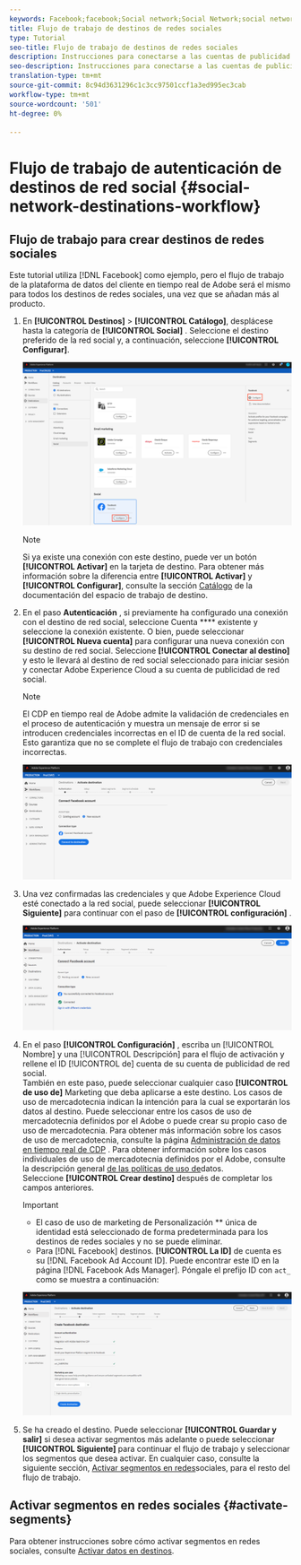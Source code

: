 ```yaml
---
keywords: Facebook;facebook;Social network;Social Network;social network authentication;Social network authentication
title: Flujo de trabajo de destinos de redes sociales
type: Tutorial
seo-title: Flujo de trabajo de destinos de redes sociales
description: Instrucciones para conectarse a las cuentas de publicidad de la red social
seo-description: Instrucciones para conectarse a las cuentas de publicidad de la red social
translation-type: tm+mt
source-git-commit: 8c94d3631296c1c3cc97501ccf1a3ed995ec3cab
workflow-type: tm+mt
source-wordcount: '501'
ht-degree: 0%

---
```



# Flujo de trabajo de autenticación de destinos de red social {#social-network-destinations-workflow}

## Flujo de trabajo para crear destinos de redes sociales

Este tutorial utiliza [!DNL Facebook] como ejemplo, pero el flujo de trabajo de la plataforma de datos del cliente en tiempo real de Adobe será el mismo para todos los destinos de redes sociales, una vez que se añadan más al producto.

1. En **[!UICONTROL Destinos]** > **[!UICONTROL Catálogo]**, desplácese hasta la categoría de **[!UICONTROL Social]** . Seleccione el destino preferido de la red social y, a continuación, seleccione **[!UICONTROL Configurar]**.

   ![Conectar al destino de red social](/help/rtcdp/destinations/assets/facebook-catalog-view.png)

   >[!NOTE]
   >
   >Si ya existe una conexión con este destino, puede ver un botón **[!UICONTROL Activar]** en la tarjeta de destino. Para obtener más información sobre la diferencia entre **[!UICONTROL Activar]** y **[!UICONTROL Configurar]**, consulte la sección [Catálogo](/help/rtcdp/destinations/destinations-workspace.md#catalog) de la documentación del espacio de trabajo de destino.

2. En el paso **Autenticación** , si previamente ha configurado una conexión con el destino de red social, seleccione Cuenta **** existente y seleccione la conexión existente. O bien, puede seleccionar **[!UICONTROL Nueva cuenta]** para configurar una nueva conexión con su destino de red social. Seleccione **[!UICONTROL Conectar al destino]** y esto le llevará al destino de red social seleccionado para iniciar sesión y conectar Adobe Experience Cloud a su cuenta de publicidad de red social.

   >[!NOTE]
   >
   >El CDP en tiempo real de Adobe admite la validación de credenciales en el proceso de autenticación y muestra un mensaje de error si se introducen credenciales incorrectas en el ID de cuenta de la red social. Esto garantiza que no se complete el flujo de trabajo con credenciales incorrectas.

   ![Conectar con destino de red social: paso de autenticación](/help/rtcdp/destinations/assets/facebook-pre-connect-view.png)

3. Una vez confirmadas las credenciales y que Adobe Experience Cloud esté conectado a la red social, puede seleccionar **[!UICONTROL Siguiente]** para continuar con el paso de **[!UICONTROL configuración]** .

   ![Credenciales confirmadas](/help/rtcdp/destinations/assets/facebook-post-connection-view.png)

4. En el paso **[!UICONTROL Configuración]** , escriba un [!UICONTROL Nombre] y una [!UICONTROL Descripción] para el flujo de activación y rellene el ID [!UICONTROL de] cuenta de su cuenta de publicidad de red social. <br> También en este paso, puede seleccionar cualquier caso **[!UICONTROL de uso de]** Marketing que deba aplicarse a este destino. Los casos de uso de mercadotecnia indican la intención para la cual se exportarán los datos al destino. Puede seleccionar entre los casos de uso de mercadotecnia definidos por el Adobe o puede crear su propio caso de uso de mercadotecnia. Para obtener más información sobre los casos de uso de mercadotecnia, consulte la página [Administración de datos en tiempo real de CDP](/help/rtcdp/privacy/data-governance-overview.md#destinations) . Para obtener información sobre los casos individuales de uso de mercadotecnia definidos por el Adobe, consulte la descripción general [de las políticas de uso de](/help/data-governance/policies/overview.md#core-actions)datos. <br> Seleccione **[!UICONTROL Crear destino]** después de completar los campos anteriores.

   >[!IMPORTANT]
   >
   > * El caso de uso de marketing de Personalización ** única de identidad está seleccionado de forma predeterminada para los destinos de redes sociales y no se puede eliminar.
   > * Para [!DNL Facebook] destinos. **[!UICONTROL La ID]** de cuenta es su [!DNL Facebook Ad Account ID]. Puede encontrar este ID en la página [!DNL Facebook Ads Manager]. Póngale el prefijo ID con `act_` como se muestra a continuación:


   ![Conectar con destino de red social: paso de configuración](/help/rtcdp/destinations/assets/social-networks-setup-step.png)

5. Se ha creado el destino. Puede seleccionar **[!UICONTROL Guardar y salir]** si desea activar segmentos más adelante o puede seleccionar **[!UICONTROL Siguiente]** para continuar el flujo de trabajo y seleccionar los segmentos que desea activar. En cualquier caso, consulte la siguiente sección, [Activar segmentos en redes](#activate-segments)sociales, para el resto del flujo de trabajo.

## Activar segmentos en redes sociales {#activate-segments}

Para obtener instrucciones sobre cómo activar segmentos en redes sociales, consulte [Activar datos en destinos](/help/rtcdp/destinations/activate-destinations.md).
